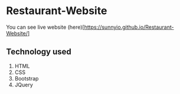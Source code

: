 # Restaurant-Website
You can see live website (here)[https://sunnyio.github.io/Restaurant-Website/]
## Technology used
1. HTML
2. CSS
3. Bootstrap
4. JQuery
